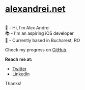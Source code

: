# [alexandrei.net](https://alexandrei.net)
<br> 👋 - Hi, I’m Alex Andrei
<br> 📚 - I'm an aspiring iOS developer
<br> 📌 - Currently based in Bucharest, RO

Check my progress on [GitHub](https://www.github.com/alexandrei64).

**Reach me at:**
* [Twitter](https://www.twitter.com/alexandrei64)
* [LinkedIn](https://www.linkedin.com/in/alexandrei64)

Thanks!

